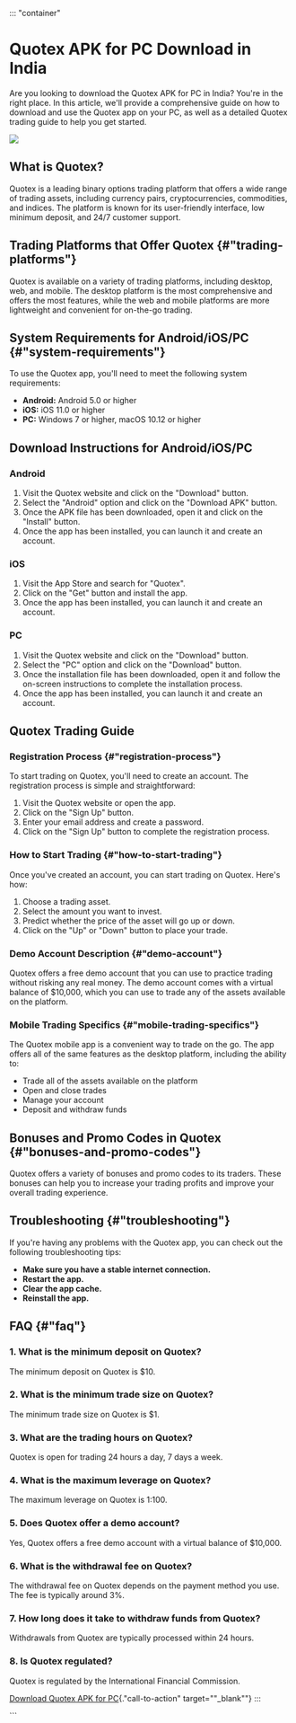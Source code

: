 ::: \"container\"
# Quotex APK for PC Download in India

Are you looking to download the Quotex APK for PC in India? You\'re in
the right place. In this article, we\'ll provide a comprehensive guide
on how to download and use the Quotex app on your PC, as well as a
detailed Quotex trading guide to help you get started.

[![](https://static.quotex.io/files/1_en/300_250.jpg)](https://traff.sbs/brokerqxsignupf)

## What is Quotex?

Quotex is a leading binary options trading platform that offers a wide
range of trading assets, including currency pairs, cryptocurrencies,
commodities, and indices. The platform is known for its user-friendly
interface, low minimum deposit, and 24/7 customer support.

## Trading Platforms that Offer Quotex {#"trading-platforms"}

Quotex is available on a variety of trading platforms, including
desktop, web, and mobile. The desktop platform is the most comprehensive
and offers the most features, while the web and mobile platforms are
more lightweight and convenient for on-the-go trading.

## System Requirements for Android/iOS/PC {#"system-requirements"}

To use the Quotex app, you\'ll need to meet the following system
requirements:

-   **Android:** Android 5.0 or higher
-   **iOS:** iOS 11.0 or higher
-   **PC:** Windows 7 or higher, macOS 10.12 or higher

## Download Instructions for Android/iOS/PC

### Android

1.  Visit the Quotex website and click on the "Download" button.
2.  Select the "Android" option and click on the "Download
    APK" button.
3.  Once the APK file has been downloaded, open it and click on the
    "Install" button.
4.  Once the app has been installed, you can launch it and create an
    account.

### iOS

1.  Visit the App Store and search for "Quotex".
2.  Click on the "Get" button and install the app.
3.  Once the app has been installed, you can launch it and create an
    account.

### PC

1.  Visit the Quotex website and click on the "Download" button.
2.  Select the "PC" option and click on the "Download"
    button.
3.  Once the installation file has been downloaded, open it and follow
    the on-screen instructions to complete the installation process.
4.  Once the app has been installed, you can launch it and create an
    account.

## Quotex Trading Guide

### Registration Process {#"registration-process"}

To start trading on Quotex, you\'ll need to create an account. The
registration process is simple and straightforward:

1.  Visit the Quotex website or open the app.
2.  Click on the "Sign Up" button.
3.  Enter your email address and create a password.
4.  Click on the "Sign Up" button to complete the registration
    process.

### How to Start Trading {#"how-to-start-trading"}

Once you\'ve created an account, you can start trading on Quotex.
Here\'s how:

1.  Choose a trading asset.
2.  Select the amount you want to invest.
3.  Predict whether the price of the asset will go up or down.
4.  Click on the "Up" or "Down" button to place your trade.

### Demo Account Description {#"demo-account"}

Quotex offers a free demo account that you can use to practice trading
without risking any real money. The demo account comes with a virtual
balance of \$10,000, which you can use to trade any of the assets
available on the platform.

### Mobile Trading Specifics {#"mobile-trading-specifics"}

The Quotex mobile app is a convenient way to trade on the go. The app
offers all of the same features as the desktop platform, including the
ability to:

-   Trade all of the assets available on the platform
-   Open and close trades
-   Manage your account
-   Deposit and withdraw funds

## Bonuses and Promo Codes in Quotex {#"bonuses-and-promo-codes"}

Quotex offers a variety of bonuses and promo codes to its traders. These
bonuses can help you to increase your trading profits and improve your
overall trading experience.

## Troubleshooting {#"troubleshooting"}

If you\'re having any problems with the Quotex app, you can check out
the following troubleshooting tips:

-   **Make sure you have a stable internet connection.**
-   **Restart the app.**
-   **Clear the app cache.**
-   **Reinstall the app.**

## FAQ {#"faq"}

### 1. What is the minimum deposit on Quotex?

The minimum deposit on Quotex is \$10.

### 2. What is the minimum trade size on Quotex?

The minimum trade size on Quotex is \$1.

### 3. What are the trading hours on Quotex?

Quotex is open for trading 24 hours a day, 7 days a week.

### 4. What is the maximum leverage on Quotex?

The maximum leverage on Quotex is 1:100.

### 5. Does Quotex offer a demo account?

Yes, Quotex offers a free demo account with a virtual balance of
\$10,000.

### 6. What is the withdrawal fee on Quotex?

The withdrawal fee on Quotex depends on the payment method you use. The
fee is typically around 3%.

### 7. How long does it take to withdraw funds from Quotex?

Withdrawals from Quotex are typically processed within 24 hours.

### 8. Is Quotex regulated?

Quotex is regulated by the International Financial Commission.

[Download Quotex APK for
PC](\%22https://traff.sbs/quotexonelink\%22){."call-to-action"
target=""_blank""}
:::

\`\`\`

